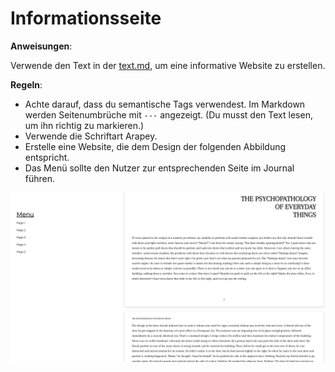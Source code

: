 # Informationsseite

**Anweisungen**:

Verwende den Text in der [text.md](./text.md), um eine informative Website zu erstellen.

**Regeln**:
* Achte darauf, dass du semantische Tags verwendest. Im Markdown werden Seitenumbrüche mit `---` angezeigt.
(Du musst den Text lesen, um ihn richtig zu markieren.)
* Verwende die Schriftart Arapey.
* Erstelle eine Website, die dem Design der folgenden Abbildung entspricht.
* Das Menü sollte den Nutzer zur entsprechenden Seite im Journal führen.

![Page Style Preview](./img/preview.png)

